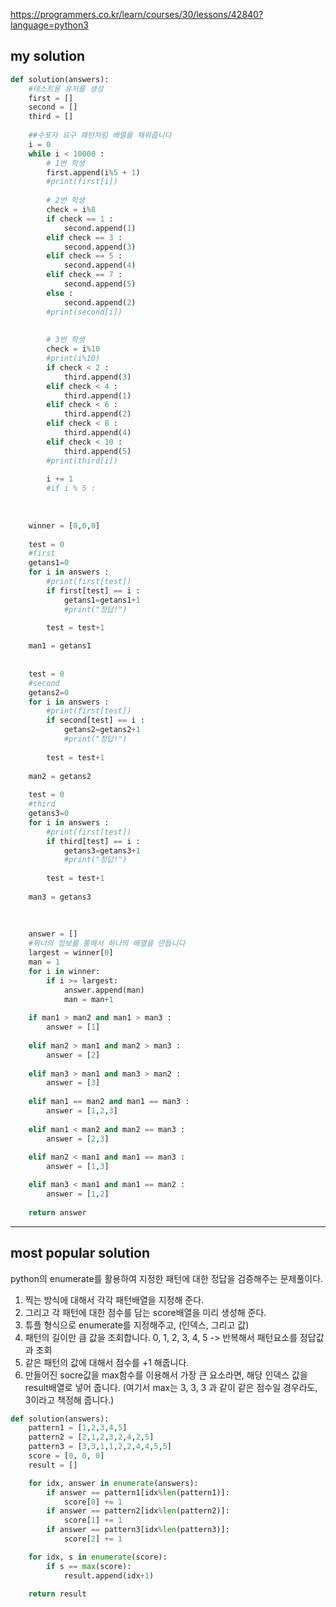 https://programmers.co.kr/learn/courses/30/lessons/42840?language=python3

## my solution
```python
def solution(answers):
    #테스트용 유저를 생성
    first = []
    second = []
    third = []
    
    ##수포자 요구 패턴처럼 배열을 채워줍니다
    i = 0
    while i < 10000 :
        # 1번 학생
        first.append(i%5 + 1)
        #print(first[i])
        
        # 2번 학생
        check = i%8 
        if check == 1 :
            second.append(1)
        elif check == 3 :
            second.append(3)
        elif check == 5 :
            second.append(4)
        elif check == 7 :
            second.append(5)
        else :
            second.append(2)
        #print(second[i])
        
        
        # 3번 학생
        check = i%10
        #print(i%10)
        if check < 2 :
            third.append(3)
        elif check < 4 :
            third.append(1)
        elif check < 6 :
            third.append(2)
        elif check < 8 :
            third.append(4)
        elif check < 10 :
            third.append(5)
        #print(third[i])       
        
        i += 1
        #if i % 5 : 
            
    
    
    winner = [0,0,0]
    
    test = 0
    #first
    getans1=0
    for i in answers :
        #print(first[test])
        if first[test] == i :
            getans1=getans1+1
            #print("정답!")

        test = test+1
        
    man1 = getans1
    
        
    test = 0
    #second
    getans2=0
    for i in answers :
        #print(first[test])
        if second[test] == i :
            getans2=getans2+1
            #print("정답!")
            
        test = test+1
    
    man2 = getans2
    
    test = 0
    #third
    getans3=0
    for i in answers :
        #print(first[test])
        if third[test] == i :
            getans3=getans3+1
            #print("정답!")
      
        test = test+1
    
    man3 = getans3
    
    
    
    answer = []
    #위너의 정보를 통해서 하나의 배열을 만듭니다
    largest = winner[0]
    man = 1
    for i in winner:
        if i >= largest:
            answer.append(man)
            man = man+1
            
    if man1 > man2 and man1 > man3 : 
        answer = [1]
    
    elif man2 > man1 and man2 > man3 : 
        answer = [2]
    
    elif man3 > man1 and man3 > man2 :
        answer = [3]
        
    elif man1 == man2 and man1 == man3 : 
        answer = [1,2,3]
    
    elif man1 < man2 and man2 == man3 : 
        answer = [2,3]
    
    elif man2 < man1 and man1 == man3 : 
        answer = [1,3]

    elif man3 < man1 and man1 == man2 : 
        answer = [1,2]
    
    return answer
```
---

## most popular solution
python의 enumerate를 활용하여 지정한 패턴에 대한 정답을 검증해주는 문제풀이다.
1. 찍는 방식에 대해서 각각 패턴배열을 지정해 준다.
2. 그리고 각 패턴에 대한 점수를 담는 score배열을 미리 생성해 준다.
3. 튜플 형식으로 enumerate를 지정해주고, (인덱스, 그리고 값)
4. 패턴의 길이만 큼 값을 조회합니다. 0, 1, 2, 3, 4, 5 -> 반복해서 패턴요소를 정답값과 조회
5. 같은 패턴의 값에 대해서 점수를 +1 해줍니다. 
6. 만들어진 socre값을 max함수를 이용해서 가장 큰 요소라면, 해당 인덱스 값을 result배열로 넣어 줍니다. (여기서 max는 3, 3, 3 과 같이 같은 점수일 경우라도, 3이라고 책정해 줍니다.)


```python
def solution(answers):
    pattern1 = [1,2,3,4,5]
    pattern2 = [2,1,2,3,2,4,2,5]
    pattern3 = [3,3,1,1,2,2,4,4,5,5]
    score = [0, 0, 0]
    result = []

    for idx, answer in enumerate(answers):
        if answer == pattern1[idx%len(pattern1)]:
            score[0] += 1
        if answer == pattern2[idx%len(pattern2)]:
            score[1] += 1
        if answer == pattern3[idx%len(pattern3)]:
            score[2] += 1

    for idx, s in enumerate(score):
        if s == max(score):
            result.append(idx+1)

    return result
```